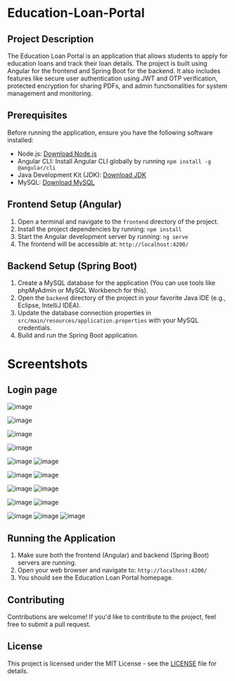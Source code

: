 # Education-Loan-Portal



## Project Description
The Education Loan Portal is an application that allows students to apply for education loans and track their loan details. The project is built using Angular for the frontend and Spring Boot for the backend. It also includes features like secure user authentication using JWT and OTP verification, protected encryption for sharing PDFs, and admin functionalities for system management and monitoring.

## Prerequisites
Before running the application, ensure you have the following software installed:

- Node.js: [Download Node.js](https://nodejs.org/)
- Angular CLI: Install Angular CLI globally by running `npm install -g @angular/cli`
- Java Development Kit (JDK): [Download JDK](https://www.oracle.com/java/technologies/javase-downloads.html)
- MySQL: [Download MySQL](https://dev.mysql.com/downloads/)

## Frontend Setup (Angular)
1. Open a terminal and navigate to the `frontend` directory of the project.
2. Install the project dependencies by running: `npm install`
3. Start the Angular development server by running: `ng serve`
4. The frontend will be accessible at: `http://localhost:4200/`

## Backend Setup (Spring Boot)
1. Create a MySQL database for the application (You can use tools like phpMyAdmin or MySQL Workbench for this).
2. Open the `backend` directory of the project in your favorite Java IDE (e.g., Eclipse, IntelliJ IDEA).
3. Update the database connection properties in `src/main/resources/application.properties` with your MySQL credentials.
4. Build and run the Spring Boot application.

# Screentshots
## Login page


![image](https://github.com/UDAYAGIRICHARAN/Education-Loan-Portal/assets/67089878/8a1e6a6f-95ff-46c1-9ea2-a5991ab7d026)

![image](https://github.com/UDAYAGIRICHARAN/Education-Loan-Portal/assets/67089878/c6143450-d775-4a91-b4c8-d230dcc99eab)

![image](https://github.com/UDAYAGIRICHARAN/Education-Loan-Portal/assets/67089878/a7dcd99a-474a-400f-9e76-1c3e252a3c11)


![image](https://github.com/UDAYAGIRICHARAN/Education-Loan-Portal/assets/67089878/3626df2f-4706-4eb5-955c-4e83173a2082)

![image](https://github.com/UDAYAGIRICHARAN/Education-Loan-Portal/assets/67089878/2c52b01e-af02-43aa-8525-ade72743e618)
![image](https://github.com/UDAYAGIRICHARAN/Education-Loan-Portal/assets/67089878/ad2e1fd3-f4f9-4567-80bc-0b352fe485f5)

![image](https://github.com/UDAYAGIRICHARAN/Education-Loan-Portal/assets/67089878/382b307c-4d6f-4fdd-867d-52f6a1a5bda6)
![image](https://github.com/UDAYAGIRICHARAN/Education-Loan-Portal/assets/67089878/d77e5eb3-db02-4c60-bc67-c9787535d973)

![image](https://github.com/UDAYAGIRICHARAN/Education-Loan-Portal/assets/67089878/a8f5d9b5-d291-4eb1-9a83-00a7ed49e9f2)
![image](https://github.com/UDAYAGIRICHARAN/Education-Loan-Portal/assets/67089878/727684fb-2f93-49ad-bb33-894a27760077)

![image](https://github.com/UDAYAGIRICHARAN/Education-Loan-Portal/assets/67089878/0622b24f-d637-48be-a01c-fe857aed7757)
![image](https://github.com/UDAYAGIRICHARAN/Education-Loan-Portal/assets/67089878/9f13eefc-5fcd-44b9-98dc-b4b36996af44)

![image](https://github.com/UDAYAGIRICHARAN/Education-Loan-Portal/assets/67089878/741eeb89-243a-4734-a2cf-a9f028b6146c)
![image](https://github.com/UDAYAGIRICHARAN/Education-Loan-Portal/assets/67089878/b1c84be1-f00c-4978-a55b-cd90c41c1670)
![image](https://github.com/UDAYAGIRICHARAN/Education-Loan-Portal/assets/67089878/baeffcda-6b88-4b22-a6b2-fc6c803b81c2)

## Running the Application
1. Make sure both the frontend (Angular) and backend (Spring Boot) servers are running.
2. Open your web browser and navigate to: `http://localhost:4200/`
3. You should see the Education Loan Portal homepage.

## Contributing
Contributions are welcome! If you'd like to contribute to the project, feel free to submit a pull request.

## License
This project is licensed under the MIT License - see the [LICENSE](LICENSE) file for details.
